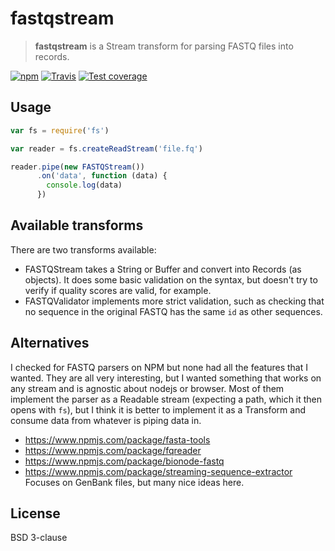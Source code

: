 # fastqstream

> **fastqstream** is a Stream transform for parsing FASTQ files into records.

[![npm][0]][1] [![Travis][2]][3] [![Test coverage][4]][5]

## Usage

```js
var fs = require('fs')

var reader = fs.createReadStream('file.fq')

reader.pipe(new FASTQStream())
      .on('data', function (data) {
	    console.log(data)
	  })
```

## Available transforms

There are two transforms available:

- FASTQStream takes a String or Buffer and convert into Records (as objects).
  It does some basic validation on the syntax,
  but doesn't try to verify if quality scores are valid,
  for example.
- FASTQValidator implements more strict validation,
  such as checking that no sequence in the original FASTQ has the same `id` as
  other sequences.

## Alternatives

I checked for FASTQ parsers on NPM but none had all the features that I wanted.
They are all very interesting,
but I wanted something that works on any stream and is agnostic about nodejs or browser.
Most of them implement the parser as a Readable stream (expecting a path,
which it then opens with `fs`),
but I think it is better to implement it as a Transform and consume data from whatever is piping data in.

- https://www.npmjs.com/package/fasta-tools
- https://www.npmjs.com/package/fqreader
- https://www.npmjs.com/package/bionode-fastq
- https://www.npmjs.com/package/streaming-sequence-extractor
  Focuses on GenBank files, but many nice ideas here.

## License

BSD 3-clause

[0]: https://img.shields.io/npm/v/fastqstream.svg?style=flat-square
[1]: https://npmjs.org/package/fastqstream
[2]: https://img.shields.io/travis/luizirber/fastqstream/master.svg?style=flat-square
[3]: https://travis-ci.org/luizirber/fastqstream
[4]: https://img.shields.io/codecov/c/github/luizirber/fastqstream/master.svg?style=flat-square
[5]: https://codecov.io/github/luizirber/fastqstream

